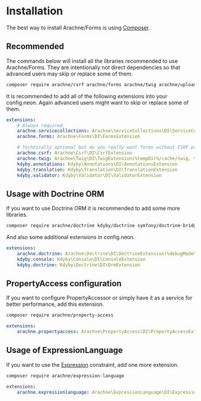 Installation
====

The best way to install Arachne/Forms is using [Composer](http://getcomposer.org/).


Recommended
----

The commands below will install all the libraries recommended to use Arachne/Forms. They are intentionally not direct dependencies so that advanced users may skip or replace some of them.

```sh
composer require arachne/csrf arachne/forms arachne/twig arachne/upload kdyby/annotations kdyby/translation kdyby/validator
```

It is recommended to add all of the following extensions into your config.neon. Again advanced users might want to skip or replace some of them.

```yml
extensions:
    # Always required.
    arachne.servicecollections: Arachne\ServiceCollections\DI\ServiceCollectionsExtension
    arachne.forms: Arachne\Forms\DI\FormsExtension

    # Technically optional but do you really want forms without CSRF protection, validation, files upload and a way to render them?
    arachne.csrf: Arachne\Csrf\DI\CsrfExtension
    arachne.twig: Arachne\Twig\DI\TwigExtension(%tempDir%/cache/twig, %debugMode%)
    kdyby.annotations: Kdyby\Annotations\DI\AnnotationsExtension
    kdyby.translation: Kdyby\Translation\DI\TranslationExtension
    kdyby.validator: Kdyby\Validator\DI\ValidatorExtension
```


Usage with Doctrine ORM
----

If you want to use Doctrine ORM it is recommended to add some more libraries.

```sh
composer require arachne/doctrine kdyby/doctrine symfony/doctrine-bridge
```

And also some additional extensions in config.neon.

```yml
extensions:
    arachne.doctrine: Arachne\Doctrine\DI\DoctrineExtension(%debugMode%)
    kdyby.console: Kdyby\Console\DI\ConsoleExtension
    kdyby.doctrine: Kdyby\Doctrine\DI\OrmExtension
```


PropertyAccess configuration
----

If you want to configure PropertyAccessor or simply have it as a service for better performance, add this extension.

```sh
composer require arachne/property-access
```

```yml
extensions:
    arachne.propertyaccess: Arachne\PropertyAccess\DI\PropertyAccessExtension
```


Usage of ExpressionLanguage
----

If you want to use the [Expression](http://symfony.com/doc/current/reference/constraints/Expression.html) constraint, add one more extension.

```sh
composer require arachne/expression-language
```

```yml
extensions:
    arachne.expressionlanguage: Arachne\ExpressionLanguage\DI\ExpressionLanguageExtension
```
